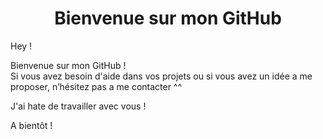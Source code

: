 <h1 align="center">Bienvenue sur mon GitHub</h1>

Hey !

Bienvenue sur mon GitHub !<br>
Si vous avez besoin d'aide dans vos projets ou si vous avez un idée a me proposer, n’hésitez pas a me contacter ^^

J'ai hate de travailler avec vous !

A bientôt !

<!--
**GGLinnk/gglinnk** is a ✨ _special_ ✨ repository because its `README.md` (this file) appears on your GitHub profile.

Here are some ideas to get you started:

- 🔭 I’m currently working on ...
- 🌱 I’m currently learning ...
- 👯 I’m looking to collaborate on ...
- 🤔 I’m looking for help with ...
- 💬 Ask me about ...
- 📫 How to reach me: ...
- 😄 Pronouns: ...
- ⚡ Fun fact: ...
-->
